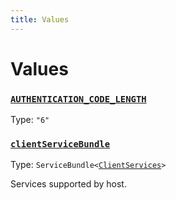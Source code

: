 ```yaml
---
title: Values
---
```

# Values 

### [`AUTHENTICATION_CODE_LENGTH`](https://github.com/dxos/protocols/blob/main/packages/sdk/client-services/src/packlets/invitations/invitations.ts#L16)
Type: `"6"`
### [`clientServiceBundle`](https://github.com/dxos/protocols/blob/main/packages/sdk/client-services/src/packlets/services/service-definitions.ts#L43)
Type: `ServiceBundle<`[`ClientServices`](/api/@dxos/client-services/types/ClientServices)`>`

Services supported by host.